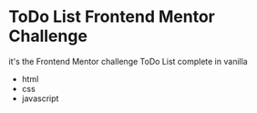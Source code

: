 # ToDo List Frontend Mentor Challenge

it's the Frontend Mentor challenge ToDo List complete in vanilla

- html
- css
- javascript